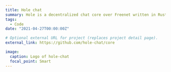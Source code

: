 ```yaml
---
title: Hole chat
summary: Hole is a decentralized chat core over Freenet written in Rust language 
tags:
  - Code
date: "2021-04-27T00:00:00Z"

# Optional external URL for project (replaces project detail page).
external_link: https://github.com/hole-chat/core

image:
  caption: Logo of hole-chat
  focal_point: Smart
---
```

